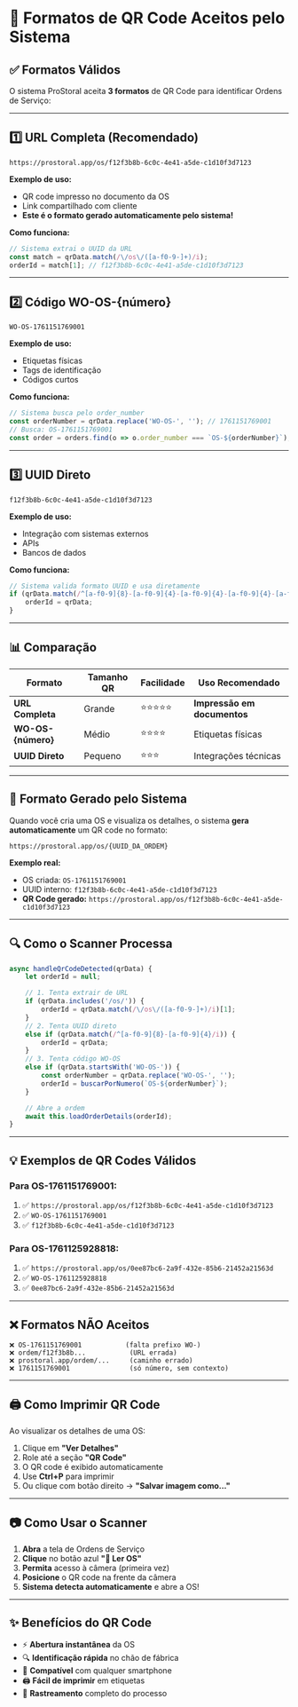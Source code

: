 # 📱 Formatos de QR Code Aceitos pelo Sistema

## ✅ Formatos Válidos

O sistema ProStoral aceita **3 formatos** de QR Code para identificar Ordens de Serviço:

---

## 1️⃣ **URL Completa** (Recomendado)
```
https://prostoral.app/os/f12f3b8b-6c0c-4e41-a5de-c1d10f3d7123
```

**Exemplo de uso:**
- QR code impresso no documento da OS
- Link compartilhado com cliente
- **Este é o formato gerado automaticamente pelo sistema!**

**Como funciona:**
```javascript
// Sistema extrai o UUID da URL
const match = qrData.match(/\/os\/([a-f0-9-]+)/i);
orderId = match[1]; // f12f3b8b-6c0c-4e41-a5de-c1d10f3d7123
```

---

## 2️⃣ **Código WO-OS-{número}**
```
WO-OS-1761151769001
```

**Exemplo de uso:**
- Etiquetas físicas
- Tags de identificação
- Códigos curtos

**Como funciona:**
```javascript
// Sistema busca pelo order_number
const orderNumber = qrData.replace('WO-OS-', ''); // 1761151769001
// Busca: OS-1761151769001
const order = orders.find(o => o.order_number === `OS-${orderNumber}`);
```

---

## 3️⃣ **UUID Direto**
```
f12f3b8b-6c0c-4e41-a5de-c1d10f3d7123
```

**Exemplo de uso:**
- Integração com sistemas externos
- APIs
- Bancos de dados

**Como funciona:**
```javascript
// Sistema valida formato UUID e usa diretamente
if (qrData.match(/^[a-f0-9]{8}-[a-f0-9]{4}-[a-f0-9]{4}-[a-f0-9]{4}-[a-f0-9]{12}$/i)) {
    orderId = qrData;
}
```

---

## 📊 Comparação

| Formato | Tamanho QR | Facilidade | Uso Recomendado |
|---------|-----------|------------|-----------------|
| **URL Completa** | Grande | ⭐⭐⭐⭐⭐ | **Impressão em documentos** |
| **WO-OS-{número}** | Médio | ⭐⭐⭐⭐ | Etiquetas físicas |
| **UUID Direto** | Pequeno | ⭐⭐⭐ | Integrações técnicas |

---

## 🎯 Formato Gerado pelo Sistema

Quando você cria uma OS e visualiza os detalhes, o sistema **gera automaticamente** um QR code no formato:

```
https://prostoral.app/os/{UUID_DA_ORDEM}
```

**Exemplo real:**
- OS criada: `OS-1761151769001`
- UUID interno: `f12f3b8b-6c0c-4e41-a5de-c1d10f3d7123`
- **QR Code gerado:** `https://prostoral.app/os/f12f3b8b-6c0c-4e41-a5de-c1d10f3d7123`

---

## 🔍 Como o Scanner Processa

```javascript
async handleQrCodeDetected(qrData) {
    let orderId = null;

    // 1. Tenta extrair de URL
    if (qrData.includes('/os/')) {
        orderId = qrData.match(/\/os\/([a-f0-9-]+)/i)[1];
    }
    // 2. Tenta UUID direto
    else if (qrData.match(/^[a-f0-9]{8}-[a-f0-9]{4}/i)) {
        orderId = qrData;
    }
    // 3. Tenta código WO-OS
    else if (qrData.startsWith('WO-OS-')) {
        const orderNumber = qrData.replace('WO-OS-', '');
        orderId = buscarPorNumero(`OS-${orderNumber}`);
    }

    // Abre a ordem
    await this.loadOrderDetails(orderId);
}
```

---

## 💡 Exemplos de QR Codes Válidos

### Para OS-1761151769001:
1. ✅ `https://prostoral.app/os/f12f3b8b-6c0c-4e41-a5de-c1d10f3d7123`
2. ✅ `WO-OS-1761151769001`
3. ✅ `f12f3b8b-6c0c-4e41-a5de-c1d10f3d7123`

### Para OS-1761125928818:
1. ✅ `https://prostoral.app/os/0ee87bc6-2a9f-432e-85b6-21452a21563d`
2. ✅ `WO-OS-1761125928818`
3. ✅ `0ee87bc6-2a9f-432e-85b6-21452a21563d`

---

## ❌ Formatos NÃO Aceitos

```
❌ OS-1761151769001           (falta prefixo WO-)
❌ ordem/f12f3b8b...           (URL errada)
❌ prostoral.app/ordem/...     (caminho errado)
❌ 1761151769001               (só número, sem contexto)
```

---

## 🖨️ Como Imprimir QR Code

Ao visualizar os detalhes de uma OS:
1. Clique em **"Ver Detalhes"**
2. Role até a seção **"QR Code"**
3. O QR code é exibido automaticamente
4. Use **Ctrl+P** para imprimir
5. Ou clique com botão direito → **"Salvar imagem como..."**

---

## 📷 Como Usar o Scanner

1. **Abra** a tela de Ordens de Serviço
2. **Clique** no botão azul **"🔷 Ler OS"**
3. **Permita** acesso à câmera (primeira vez)
4. **Posicione** o QR code na frente da câmera
5. **Sistema detecta automaticamente** e abre a OS!

---

## ✨ Benefícios do QR Code

- ⚡ **Abertura instantânea** da OS
- 🔍 **Identificação rápida** no chão de fábrica
- 📱 **Compatível** com qualquer smartphone
- 🖨️ **Fácil de imprimir** em etiquetas
- 🔗 **Rastreamento** completo do processo

